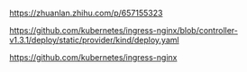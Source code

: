 https://zhuanlan.zhihu.com/p/657155323

https://github.com/kubernetes/ingress-nginx/blob/controller-v1.3.1/deploy/static/provider/kind/deploy.yaml

https://github.com/kubernetes/ingress-nginx